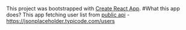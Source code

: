 This project was bootstrapped with [Create React App](https://github.com/facebook/create-react-app).
#What this app does? 
This app fetching user list from [public api](https://jsonplaceholder.typicode.com) - https://jsonplaceholder.typicode.com/users